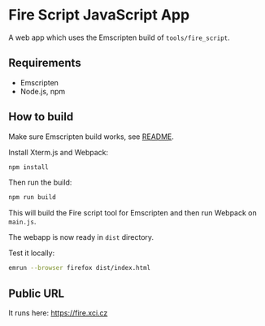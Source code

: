 Fire Script JavaScript App
==========================

A web app which uses the Emscripten build of `tools/fire_script`.

## Requirements

* Emscripten
* Node.js, npm

## How to build

Make sure Emscripten build works, see [README](../../README.adoc#emscripten).

Install Xterm.js and Webpack:
```bash
npm install
````

Then run the build:
```bash
npm run build
````

This will build the Fire script tool for Emscripten and then run Webpack on `main.js`.

The webapp is now ready in `dist` directory.

Test it locally:
```bash
emrun --browser firefox dist/index.html
````

## Public URL

It runs here: https://fire.xci.cz
